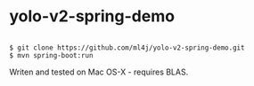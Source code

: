# yolo-v2-spring-demo

```

$ git clone https://github.com/ml4j/yolo-v2-spring-demo.git
$ mvn spring-boot:run

```
Writen and tested on Mac OS-X - requires BLAS.
